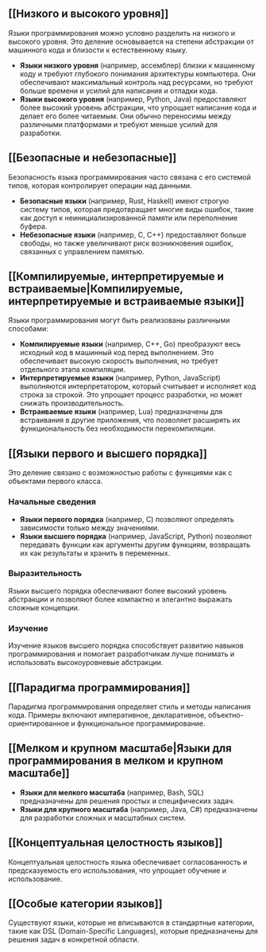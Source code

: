 ## [[Низкого и высокого уровня]]

Языки программирования можно условно разделить на низкого и высокого уровня. Это деление основывается на степени абстракции от машинного кода и близости к естественному языку.

- **Языки низкого уровня** (например, ассемблер) близки к машинному коду и требуют глубокого понимания архитектуры компьютера. Они обеспечивают максимальный контроль над ресурсами, но требуют больше времени и усилий для написания и отладки кода.
- **Языки высокого уровня** (например, Python, Java) предоставляют более высокий уровень абстракции, что упрощает написание кода и делает его более читаемым. Они обычно переносимы между различными платформами и требуют меньше усилий для разработки.

## [[Безопасные и небезопасные]]

Безопасность языка программирования часто связана с его системой типов, которая контролирует операции над данными.

- **Безопасные языки** (например, Rust, Haskell) имеют строгую систему типов, которая предотвращает многие виды ошибок, такие как доступ к неинициализированной памяти или переполнение буфера.
- **Небезопасные языки** (например, C, C++) предоставляют больше свободы, но также увеличивают риск возникновения ошибок, связанных с управлением памятью.

## [[Компилируемые, интерпретируемые и встраиваемые|Компилируемые, интерпретируемые и встраиваемые языки]]

Языки программирования могут быть реализованы различными способами:

- **Компилируемые языки** (например, C++, Go) преобразуют весь исходный код в машинный код перед выполнением. Это обеспечивает высокую скорость выполнения, но требует отдельного этапа компиляции.
- **Интерпретируемые языки** (например, Python, JavaScript) выполняются интерпретатором, который считывает и исполняет код строка за строкой. Это упрощает процесс разработки, но может снижать производительность.
- **Встраиваемые языки** (например, Lua) предназначены для встраивания в другие приложения, что позволяет расширять их функциональность без необходимости перекомпиляции.

## [[Языки первого и высшего порядка]]

Это деление связано с возможностью работы с функциями как с объектами первого класса.

### Начальные сведения

- **Языки первого порядка** (например, C) позволяют определять зависимости только между значениями.
- **Языки высшего порядка** (например, JavaScript, Python) позволяют передавать функции как аргументы другим функциям, возвращать их как результаты и хранить в переменных.

### Выразительность

Языки высшего порядка обеспечивают более высокий уровень абстракции и позволяют более компактно и элегантно выражать сложные концепции.

### Изучение

Изучение языков высшего порядка способствует развитию навыков программирования и помогает разработчикам лучше понимать и использовать высокоуровневые абстракции.

## [[Парадигма программирования]]

Парадигма программирования определяет стиль и методы написания кода. Примеры включают императивное, декларативное, объектно-ориентированное и функциональное программирование.

## [[Мелком и крупном масштабе|Языки для программирования в мелком и крупном масштабе]]

- **Языки для мелкого масштаба** (например, Bash, SQL) предназначены для решения простых и специфических задач.
- **Языки для крупного масштаба** (например, Java, C#) предназначены для разработки сложных и масштабных систем.

## [[Концептуальная целостность языков]]

Концептуальная целостность языка обеспечивает согласованность и предсказуемость его использования, что упрощает обучение и использование.

## [[Особые категории языков]]

Существуют языки, которые не вписываются в стандартные категории, такие как DSL (Domain-Specific Languages), которые предназначены для решения задач в конкретной области.

